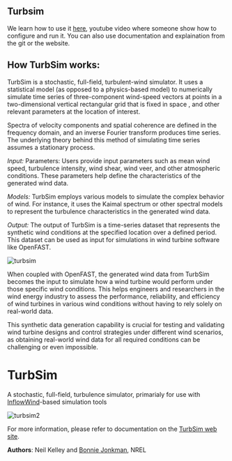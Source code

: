 
## Turbsim

We learn how to use it [here](https://www.youtube.com/watch?v=UTsR-feCNhc), youtube video where someone show how to configure and run it. You can also use documentation and explaination from the git or the website.

## How TurbSim works:

TurbSim is a stochastic, full-field, turbulent-wind simulator. It uses a statistical model (as opposed to a physics-based model) to numerically simulate time series of three-component wind-speed vectors at points in a two-dimensional vertical rectangular grid that is fixed in space , and other relevant parameters at the location of interest.

Spectra of velocity components and spatial coherence are defined in the frequency domain, and an inverse Fourier transform produces time series. The underlying theory behind this method of simulating time series assumes a stationary process.

*Input:* Parameters: Users provide input parameters such as mean wind speed, turbulence intensity, wind shear, wind veer, and other atmospheric conditions. These parameters help define the characteristics of the generated wind data.

*Models:* TurbSim employs various models to simulate the complex behavior of wind. For instance, it uses the Kaimal spectrum or other spectral models to represent the turbulence characteristics in the generated wind data.

*Output:* The output of TurbSim is a time-series dataset that represents the synthetic wind conditions at the specified location over a defined period. This dataset can be used as input for simulations in wind turbine software like OpenFAST.

![turbsim](https://github.com/Vialladr/Integrator-project-Ferrand-Vialle_Final/assets/146110958/bc5cc9bb-2d67-41ad-88eb-f27becd2aa9d)

When coupled with OpenFAST, the generated wind data from TurbSim becomes the input to simulate how a wind turbine would perform under those specific wind conditions. This helps engineers and researchers in the wind energy industry to assess the performance, reliability, and efficiency of wind turbines in various wind conditions without having to rely solely on real-world data.

This synthetic data generation capability is crucial for testing and validating wind turbine designs and control strategies under different wind scenarios, as obtaining real-world wind data for all required conditions can be challenging or even impossible.

# TurbSim
A stochastic, full-field, turbulence simulator, primarialy for use with [InflowWind](https://nwtc.nrel.gov/InflowWind "InflowWind")-based simulation tools 

![turbsim2](https://github.com/Vialladr/Integrator-project-Ferrand-Vialle_Final/assets/146110958/e744aeef-514b-4f47-9809-73f095821b09)

For more information, please refer to documentation on the [TurbSim web site](https://nwtc.nrel.gov/TurbSim).

**Authors**: Neil Kelley and [Bonnie Jonkman](mailto:bonnie.jonkman@nrel.gov), NREL
